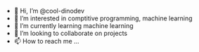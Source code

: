 - 👋 Hi, I’m @cool-dinodev
- 👀 I’m interested in comptitive programming, machine learning
- 🌱 I’m currently learning machine learning
- 💞️ I’m looking to collaborate on projects
- 📫 How to reach me ...

<!---
cool-dinodev/cool-dinodev is a ✨ special ✨ repository because its `README.md` (this file) appears on your GitHub profile.
You can click the Preview link to take a look at your changes.
--->
